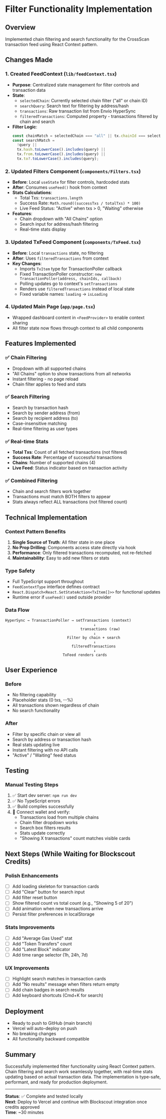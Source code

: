 # Filter Functionality Implementation

## Overview

Implemented chain filtering and search functionality for the CrossScan transaction feed using React Context pattern.

## Changes Made

### 1. Created FeedContext (`lib/feedContext.tsx`)

- **Purpose**: Centralized state management for filter controls and transaction data
- **State**:
  - `selectedChain`: Currently selected chain filter ("all" or chain ID)
  - `searchQuery`: Search text for filtering by address/hash
  - `transactions`: Raw transaction list from Envio HyperSync
  - `filteredTransactions`: Computed property - transactions filtered by chain and search
- **Filter Logic**:
  ```typescript
  const chainMatch = selectedChain === "all" || tx.chainId === selectedChain;
  const searchMatch =
    !query ||
    tx.hash.toLowerCase().includes(query) ||
    tx.from.toLowerCase().includes(query) ||
    tx.to?.toLowerCase().includes(query);
  ```

### 2. Updated Filters Component (`components/Filters.tsx`)

- **Before**: Local `useState` for filter controls, hardcoded stats
- **After**: Consumes `useFeed()` hook from context
- **Stats Calculations**:
  - Total Txs: `transactions.length`
  - Success Rate: `Math.round((successTxs / totalTxs) * 100)`
  - Live Feed Status: "Active" when txs > 0, "Waiting" otherwise
- **Features**:
  - Chain dropdown with "All Chains" option
  - Search input for address/hash filtering
  - Real-time stats display

### 3. Updated TxFeed Component (`components/TxFeed.tsx`)

- **Before**: Local `transactions` state, no filtering
- **After**: Uses `filteredTransactions` from context
- **Key Changes**:
  - Imports `TxItem` type for TransactionPoller callback
  - Fixed TransactionPoller constructor: `new TransactionPoller(address, chainIds, callback)`
  - Polling updates go to context's `setTransactions`
  - Renders use `filteredTransactions` instead of local state
  - Fixed variable names: `loading` → `isLoading`

### 4. Updated Main Page (`app/page.tsx`)

- Wrapped dashboard content in `<FeedProvider>` to enable context sharing
- All filter state now flows through context to all child components

## Features Implemented

### ✅ Chain Filtering

- Dropdown with all supported chains
- "All Chains" option to show transactions from all networks
- Instant filtering - no page reload
- Chain filter applies to feed and stats

### ✅ Search Filtering

- Search by transaction hash
- Search by sender address (from)
- Search by recipient address (to)
- Case-insensitive matching
- Real-time filtering as user types

### ✅ Real-time Stats

- **Total Txs**: Count of all fetched transactions (not filtered)
- **Success Rate**: Percentage of successful transactions
- **Chains**: Number of supported chains (4)
- **Live Feed**: Status indicator based on transaction activity

### ✅ Combined Filtering

- Chain and search filters work together
- Transactions must match BOTH filters to appear
- Stats always reflect ALL transactions (not filtered count)

## Technical Implementation

### Context Pattern Benefits

1. **Single Source of Truth**: All filter state in one place
2. **No Prop Drilling**: Components access state directly via hook
3. **Performance**: Only filtered transactions recomputed, not re-fetched
4. **Maintainability**: Easy to add new filters or stats

### Type Safety

- Full TypeScript support throughout
- `FeedContextType` interface defines contract
- `React.Dispatch<React.SetStateAction<TxItem[]>>` for functional updates
- Runtime error if `useFeed()` used outside provider

### Data Flow

```
HyperSync → TransactionPoller → setTransactions (context)
                                        ↓
                                  transactions (raw)
                                        ↓
                            Filter by chain + search
                                        ↓
                              filteredTransactions
                                        ↓
                          TxFeed renders cards
```

## User Experience

### Before

- No filtering capability
- Placeholder stats (0 txs, --%)
- All transactions shown regardless of chain
- No search functionality

### After

- Filter by specific chain or view all
- Search by address or transaction hash
- Real stats updating live
- Instant filtering with no API calls
- "Active" / "Waiting" feed status

## Testing

### Manual Testing Steps

1. ✅ Start dev server: `npm run dev`
2. ✅ No TypeScript errors
3. ✅ Build compiles successfully
4. 🔄 Connect wallet and verify:
   - Transactions load from multiple chains
   - Chain filter dropdown works
   - Search box filters results
   - Stats update correctly
   - "Showing X transactions" count matches visible cards

## Next Steps (While Waiting for Blockscout Credits)

### Polish Enhancements

- [ ] Add loading skeleton for transaction cards
- [ ] Add "Clear" button for search input
- [ ] Add filter reset button
- [ ] Show filtered count vs total count (e.g., "Showing 5 of 20")
- [ ] Add animation when new transactions arrive
- [ ] Persist filter preferences in localStorage

### Stats Improvements

- [ ] Add "Average Gas Used" stat
- [ ] Add "Token Transfers" count
- [ ] Add "Latest Block" indicator
- [ ] Add time range selector (1h, 24h, 7d)

### UX Improvements

- [ ] Highlight search matches in transaction cards
- [ ] Add "No results" message when filters return empty
- [ ] Add chain badges in search results
- [ ] Add keyboard shortcuts (Cmd+K for search)

## Deployment

- Ready to push to GitHub (main branch)
- Vercel will auto-deploy on push
- No breaking changes
- All functionality backward compatible

## Summary

Successfully implemented filter functionality using React Context pattern. Chain filtering and search work seamlessly together, with real-time stats updating based on actual transaction data. The implementation is type-safe, performant, and ready for production deployment.

---

**Status**: ✅ Complete and tested locally  
**Next**: Deploy to Vercel and continue with Blockscout integration once credits approved  
**Time**: ~30 minutes
